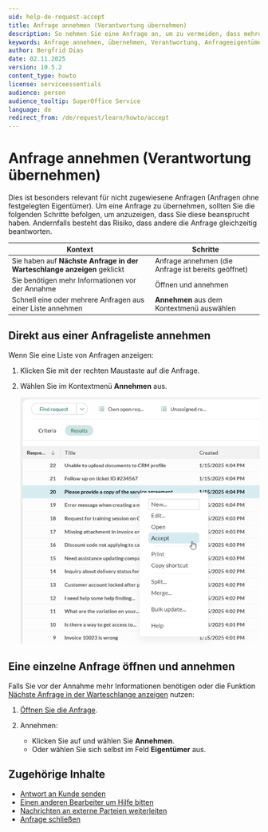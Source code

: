 ```yaml
---
uid: help-de-request-accept
title: Anfrage annehmen (Verantwortung übernehmen)
description: So nehmen Sie eine Anfrage an, um zu vermeiden, dass mehrere Personen gleichzeitig auf dieselbe Anfrage antworten.
keywords: Anfrage annehmen, übernehmen, Verantwortung, Anfrageeigentümer, nächste in Warteschlange, Anfrage, beantworten, annehmen, übernehment
author: Bergfrid Dias
date: 02.11.2025
version: 10.5.2
content_type: howto
license: serviceessentials
audience: person
audience_tooltip: SuperOffice Service
language: de
redirect_from: /de/request/learn/howto/accept
---
```


# Anfrage annehmen (Verantwortung übernehmen)

Dies ist besonders relevant für nicht zugewiesene Anfragen (Anfragen ohne festgelegten Eigentümer). Um eine Anfrage zu übernehmen, sollten Sie die folgenden Schritte befolgen, um anzuzeigen, dass Sie diese beansprucht haben. Andernfalls besteht das Risiko, dass andere die Anfrage gleichzeitig beantworten.

| Kontext | Schritte |
|---|---|
| Sie haben auf **Nächste Anfrage in der Warteschlange anzeigen** geklickt | Anfrage annehmen (die Anfrage ist bereits geöffnet) |
| Sie benötigen mehr Informationen vor der Annahme | Öffnen und annehmen |
| Schnell eine oder mehrere Anfragen aus einer Liste annehmen | **Annehmen** aus dem Kontextmenü auswählen |

## Direkt aus einer Anfrageliste annehmen

Wenn Sie eine Liste von Anfragen anzeigen:

1. Klicken Sie mit der rechten Maustaste auf die Anfrage.
1. Wählen Sie im Kontextmenü **Annehmen** aus.

   ![Rechtsklick auf eine Anfrage und Annehmen auswählen -screenshot][img2]

## Eine einzelne Anfrage öffnen und annehmen

Falls Sie vor der Annahme mehr Informationen benötigen oder die Funktion [Nächste Anfrage in der Warteschlange anzeigen][6] nutzen:

1. [Öffnen Sie die Anfrage][1].
1. Annehmen:

   * Klicken Sie auf <i class="ph ph-dots-three-circle-vertical" aria-label="Aufgabenmenü"></i> und wählen Sie **Annehmen**.
   * Oder wählen Sie sich selbst im Feld **Eigentümer** aus.

## Zugehörige Inhalte

* [Antwort an Kunde senden][2]
* [Einen anderen Bearbeiter um Hilfe bitten][3]
* [Nachrichten an externe Parteien weiterleiten][4]
* [Anfrage schließen][5]

<!-- Referenced links -->
[1]: index.md#open
[2]: reply.md
[3]: transfer.md
[4]: forward.md
[5]: close.md
[6]: ../admin/next-in-queue.md

<!-- Referenced images -->
[img2]: ../../../media/loc/en/request/requests-accept.png
